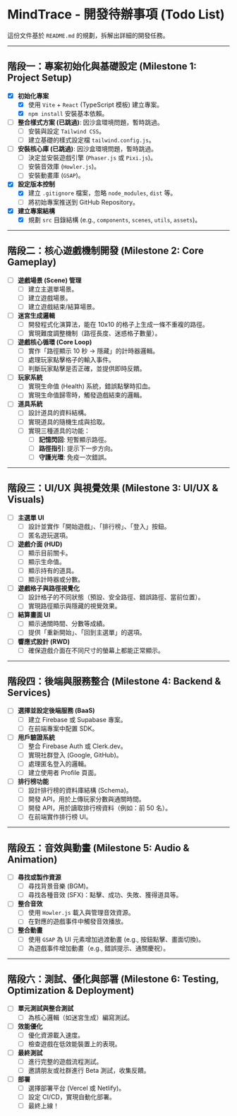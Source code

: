 # MindTrace - 開發待辦事項 (Todo List)

這份文件基於 `README.md` 的規劃，拆解出詳細的開發任務。

---

## 階段一：專案初始化與基礎設定 (Milestone 1: Project Setup)

- [x] **初始化專案**
    - [x] 使用 `Vite` + `React` (TypeScript 模板) 建立專案。
    - [x] `npm install` 安裝基本依賴。
- [ ] **整合樣式方案 (已跳過)**: 因沙盒環境問題，暫時跳過。
    - [ ] 安裝與設定 `Tailwind CSS`。
    - [ ] 建立基礎的樣式設定檔 `tailwind.config.js`。
- [ ] **安裝核心庫 (已跳過)**: 因沙盒環境問題，暫時跳過。
    - [ ] 決定並安裝遊戲引擎 (`Phaser.js` 或 `Pixi.js`)。
    - [ ] 安裝音效庫 (`Howler.js`)。
    - [ ] 安裝動畫庫 (`GSAP`)。
- [x] **設定版本控制**
    - [x] 建立 `.gitignore` 檔案，忽略 `node_modules`, `dist` 等。
    - [ ] 將初始專案推送到 GitHub Repository。
- [x] **建立專案結構**
    - [x] 規劃 `src` 目錄結構 (e.g., `components`, `scenes`, `utils`, `assets`)。

---

## 階段二：核心遊戲機制開發 (Milestone 2: Core Gameplay)

- [ ] **遊戲場景 (Scene) 管理**
    - [ ] 建立主選單場景。
    - [ ] 建立遊戲場景。
    - [ ] 建立遊戲結束/結算場景。
- [ ] **迷宮生成邏輯**
    - [ ] 開發程式化演算法，能在 10x10 的格子上生成一條不重複的路徑。
    - [ ] 實現難度調整機制（路徑長度、迷惑格子數量）。
- [ ] **遊戲核心循環 (Core Loop)**
    - [ ] 實作「路徑顯示 10 秒 -> 隱藏」的計時器邏輯。
    - [ ] 處理玩家點擊格子的輸入事件。
    - [ ] 判斷玩家點擊是否正確，並提供即時反饋。
- [ ] **玩家系統**
    - [ ] 實現生命值 (Health) 系統，錯誤點擊時扣血。
    - [ ] 實現生命值歸零時，觸發遊戲結束的邏輯。
- [ ] **道具系統**
    - [ ] 設計道具的資料結構。
    - [ ] 實現道具的隨機生成與拾取。
    - [ ] 實現三種道具的功能：
        - [ ] **記憶閃回**: 短暫顯示路徑。
        - [ ] **路徑指引**: 提示下一步方向。
        - [ ] **守護光環**: 免疫一次錯誤。

---

## 階段三：UI/UX 與視覺效果 (Milestone 3: UI/UX & Visuals)

- [ ] **主選單 UI**
    - [ ] 設計並實作「開始遊戲」、「排行榜」、「登入」按鈕。
    - [ ] 匿名遊玩選項。
- [ ] **遊戲介面 (HUD)**
    - [ ] 顯示目前關卡。
    - [ ] 顯示生命值。
    - [ ] 顯示持有的道具。
    - [ ] 顯示計時器或分數。
- [ ] **遊戲格子與路徑視覺化**
    - [ ] 設計格子的不同狀態（預設、安全路徑、錯誤路徑、當前位置）。
    - [ ] 實現路徑顯示與隱藏的視覺效果。
- [ ] **結算畫面 UI**
    - [ ] 顯示通關時間、分數等成績。
    - [ ] 提供「重新開始」、「回到主選單」的選項。
- [ ] **響應式設計 (RWD)**
    - [ ] 確保遊戲介面在不同尺寸的螢幕上都能正常顯示。

---

## 階段四：後端與服務整合 (Milestone 4: Backend & Services)

- [ ] **選擇並設定後端服務 (BaaS)**
    - [ ] 建立 Firebase 或 Supabase 專案。
    - [ ] 在前端專案中配置 SDK。
- [ ] **用戶驗證系統**
    - [ ] 整合 Firebase Auth 或 Clerk.dev。
    - [ ] 實現社群登入 (Google, GitHub)。
    - [ ] 處理匿名登入的邏輯。
    - [ ] 建立使用者 Profile 頁面。
- [ ] **排行榜功能**
    - [ ] 設計排行榜的資料庫結構 (Schema)。
    - [ ] 開發 API，用於上傳玩家分數與通關時間。
    - [ ] 開發 API，用於讀取排行榜資料（例如：前 50 名）。
    - [ ] 在前端實作排行榜 UI。

---

## 階段五：音效與動畫 (Milestone 5: Audio & Animation)

- [ ] **尋找或製作資源**
    - [ ] 尋找背景音樂 (BGM)。
    - [ ] 尋找各種音效 (SFX)：點擊、成功、失敗、獲得道具等。
- [ ] **整合音效**
    - [ ] 使用 `Howler.js` 載入與管理音效資源。
    - [ ] 在對應的遊戲事件中觸發音效播放。
- [ ] **整合動畫**
    - [ ] 使用 `GSAP` 為 UI 元素增加過渡動畫 (e.g., 按鈕點擊、畫面切換)。
    - [ ] 為遊戲事件增加動畫（e.g., 錯誤提示、通關慶祝）。

---

## 階段六：測試、優化與部署 (Milestone 6: Testing, Optimization & Deployment)

- [ ] **單元測試與整合測試**
    - [ ] 為核心邏輯（如迷宮生成）編寫測試。
- [ ] **效能優化**
    - [ ] 優化資源載入速度。
    - [ ] 檢查遊戲在低效能裝置上的表現。
- [ ] **最終測試**
    - [ ] 進行完整的遊戲流程測試。
    - [ ] 邀請朋友或社群進行 Beta 測試，收集反饋。
- [ ] **部署**
    - [ ] 選擇部署平台 (Vercel 或 Netlify)。
    - [ ] 設定 CI/CD，實現自動化部署。
    - [ ] 最終上線！
